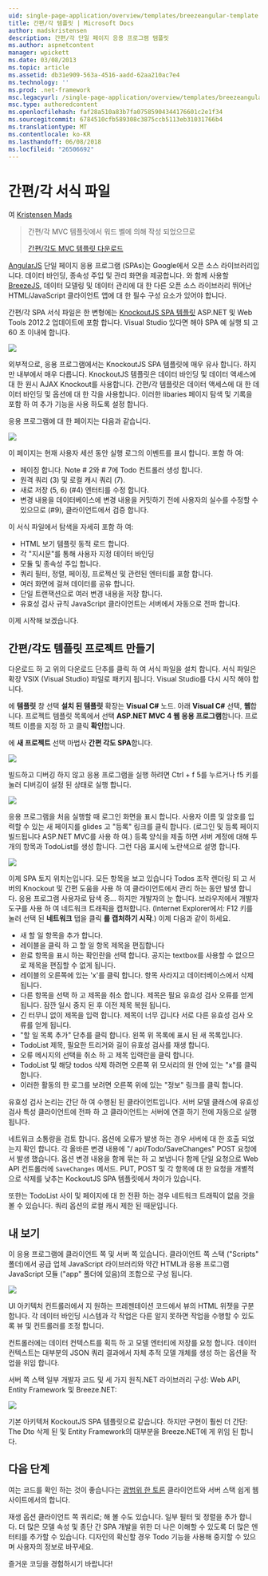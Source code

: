 ```yaml
---
uid: single-page-application/overview/templates/breezeangular-template
title: 간편/각 템플릿 | Microsoft Docs
author: madskristensen
description: 간편/각 단일 페이지 응용 프로그램 템플릿
ms.author: aspnetcontent
manager: wpickett
ms.date: 03/08/2013
ms.topic: article
ms.assetid: db31e909-563a-4516-aadd-62aa210ac7e4
ms.technology: ''
ms.prod: .net-framework
msc.legacyurl: /single-page-application/overview/templates/breezeangular-template
msc.type: authoredcontent
ms.openlocfilehash: faf28a510a83b7fa07585904344176601c2e1f34
ms.sourcegitcommit: 6784510cfb589308c3875ccb5113eb31031766b4
ms.translationtype: MT
ms.contentlocale: ko-KR
ms.lasthandoff: 06/08/2018
ms.locfileid: "26506692"
---
```

<a name="breezeangular-template"></a>간편/각 서식 파일
====================
여 [Kristensen Mads](https://github.com/madskristensen)

> 간편/각 MVC 템플릿에서 워드 벨에 의해 작성 되었으므로
> 
> [간편/각도 MVC 템플릿 다운로드](https://go.microsoft.com/fwlink/?LinkId=286437)


[AngularJS](http://angularjs.org) 단일 페이지 응용 프로그램 (SPAs)는 Google에서 오픈 소스 라이브러리입니다. 데이터 바인딩, 종속성 주입 및 관리 화면을 제공합니다. 와 함께 사용할 [BreezeJS](http://www.breezejs.com/?utm_source=ms-spa), 데이터 모델링 및 데이터 관리에 대 한 다른 오픈 소스 라이브러리 뛰어난 HTML/JavaScript 클라이언트 앱에 대 한 필수 구성 요소가 있어야 합니다.

간편/각 SPA 서식 파일은 한 변형에는 [KnockoutJS SPA 템플릿](../introduction/knockoutjs-template.md) ASP.NET 및 Web Tools 2012.2 업데이트에 포함 합니다. Visual Studio 있다면 해야 SPA 예 실행 되 고 60 초 이내에 합니다.

![](http://www.breezejs.com/sites/all/images/spa-template/NgRunningTodoPage.png)

외부적으로, 응용 프로그램에서는 KnockoutJS SPA 템플릿에 매우 유사 합니다. 하지만 내부에서 매우 다릅니다. KnockoutJS 템플릿은 데이터 바인딩 및 데이터 액세스에 대 한 원시 AJAX Knockout를 사용합니다. 간편/각 템플릿은 데이터 액세스에 대 한 데이터 바인딩 및 옵션에 대 한 각을 사용합니다. 이러한 libaries 페이지 탐색 및 기록을 포함 하 여 추가 기능을 사용 하도록 설정 합니다.

응용 프로그램에 대 한 페이지는 다음과 같습니다.

![](http://www.breezejs.com/sites/all/images/spa-template/NgRunningAboutPage.png)

이 페이지는 현재 사용자 세션 동안 실행 로그의 이벤트를 표시 합니다. 포함 하 여:

- 페이징 합니다. Note # 2와 # 7에 Todo 컨트롤러 생성 합니다.
- 원격 쿼리 (3) 및 로컬 캐시 쿼리 (7).
- 새로 저장 (5, 6) (#4) 엔터티를 수정 합니다.
- 변경 내용을 데이터베이스에 변경 내용을 커밋하기 전에 사용자의 실수를 수정할 수 있으므로 (#9), 클라이언트에서 검증 합니다.

이 서식 파일에서 탐색을 자세히 포함 하 여:

- HTML 보기 템플릿 동적 로드 합니다.
- 각 "지시문"를 통해 사용자 지정 데이터 바인딩
- 모듈 및 종속성 주입 합니다.
- 쿼리 필터, 정렬, 페이징, 프로젝션 및 관련된 엔터티를 포함 합니다.
- 여러 화면에 걸쳐 데이터를 공유 합니다.
- 단일 트랜잭션으로 여러 변경 내용을 저장 합니다.
- 유효성 검사 규칙 JavaScript 클라이언트는 서버에서 자동으로 전파 합니다.

이제 시작해 보겠습니다.

## <a name="create-a-breezeangular-template-project"></a>간편/각도 템플릿 프로젝트 만들기

다운로드 하 고 위의 다운로드 단추를 클릭 하 여 서식 파일을 설치 합니다. 서식 파일은 확장 VSIX (Visual Studio) 파일로 패키지 됩니다. Visual Studio를 다시 시작 해야 합니다.

에 **템플릿** 창 선택 **설치 된 템플릿** 확장는 **Visual C#** 노드. 아래 **Visual C#** 선택, **웹**합니다. 프로젝트 템플릿 목록에서 선택 **ASP.NET MVC 4 웹 응용 프로그램**합니다. 프로젝트 이름을 지정 하 고 클릭 **확인**합니다.

에 **새 프로젝트** 선택 마법사 **간편 각도 SPA**합니다.

![](http://www.breezejs.com/sites/all/images/spa-template/SelectBreezeNgSpaTemplate.png)

빌드하고 디버깅 하지 않고 응용 프로그램을 실행 하려면 Ctrl + f 5를 누르거나 f5 키를 눌러 디버깅이 설정 된 상태로 실행 합니다.

![](http://www.breezejs.com/sites/all/images/spa-template/ZephyrLogin.png)

응용 프로그램을 처음 실행할 때 로그인 화면을 표시 합니다. 사용자 이름 및 암호를 입력할 수 있는 새 페이지를 glides 고 "등록" 링크를 클릭 합니다. (로그인 및 등록 페이지 빌드됩니다 ASP.NET MVC를 사용 하 여.) 등록 양식을 제출 하면 서버 계정에 대해 두 개의 항목과 TodoList를 생성 합니다. 그런 다음 표시에 노란색으로 설명 합니다.

![](http://www.breezejs.com/sites/all/images/spa-template/TodoList.png)

이제 SPA 토지 위치는입니다. 모든 항목을 보고 있습니다 Todos 조작 렌더링 되 고 서버의 Knockout 및 간편 도움을 사용 하 여 클라이언트에서 관리 하는 동안 발생 합니다. 응용 프로그램 사용자로 탐색 중... 하지만 개발자의 눈 합니다. 브라우저에서 개발자 도구를 사용 하 여 네트워크 트래픽을 캡처합니다. (Internet Explorer에서: F12 키를 눌러 선택 된 **네트워크** 탭을 클릭 **를 캡처하기 시작**.) 이제 다음과 같이 하세요.

- 새 할 일 항목을 추가 합니다.
- 레이블을 클릭 하 고 할 일 항목 제목을 편집합니다
- 완료 항목을 표시 하는 확인란을 선택 합니다. 공지는 textbox를 사용할 수 없으므로 제목을 편집할 수 없게 됩니다.
- 레이블의 오른쪽에 있는 'x'를 클릭 합니다. 항목 사라지고 데이터베이스에서 삭제 됩니다.
- 다른 항목을 선택 하 고 제목을 취소 합니다. 제목은 필요 유효성 검사 오류를 얻게 됩니다. 잠깐 일시 중지 된 후 이전 제목 복원 됩니다.
- 긴 터무니 없이 제목을 입력 합니다. 제목이 너무 깁니다 서로 다른 유효성 검사 오류를 얻게 됩니다.
- "할 일 목록 추가" 단추를 클릭 합니다. 왼쪽 위 목록에 표시 된 새 목록입니다.
- TodoList 제목, 필요한 트리거와 길이 유효성 검사를 재생 합니다.
- 오류 메시지의 선택을 취소 하 고 제목 입력란을 클릭 합니다.
- TodoList 및 해당 todos 삭제 하려면 오른쪽 위 모서리의 원 안에 있는 "x"를 클릭 합니다.
- 이러한 활동의 한 로그를 보려면 오른쪽 위에 있는 "정보" 링크를 클릭 합니다.

유효성 검사 논리는 간단 하 여 수행된 된 클라이언트입니다. 서버 모델 클래스에 유효성 검사 특성 클라이언트에 전파 하 고 클라이언트는 서버에 연결 하기 전에 자동으로 실행 됩니다.

네트워크 소통량을 검토 합니다. 옵션에 오류가 발생 하는 경우 서버에 대 한 호출 되었는지 확인 합니다. 각 올바른 변경 내용에 "/ api/Todo/SaveChanges" POST 요청에서 발생 했습니다. 옵션 변경 내용을 함께 묶는 하 고 보냅니다 함께 단일 요청으로 Web API 컨트롤러에 `SaveChanges` 메서드. PUT, POST 및 각 항목에 대 한 요청을 개별적으로 삭제를 낮추는 KockoutJS SPA 템플릿에서 차이가 있습니다.

또한는 TodoList 사이 및 페이지에 대 한 전환 하는 경우 네트워크 트래픽이 없음 것을 볼 수 있습니다. 쿼리 옵션의 로컬 캐시 제한 된 때문입니다.

## <a name="peek-inside"></a>내 보기

이 응용 프로그램에 클라이언트 쪽 및 서버 쪽 있습니다. 클라이언트 쪽 스택 ("Scripts" 폴더)에서 공급 업체 JavaScript 라이브러리와 약간 HTML과 응용 프로그램 JavaScript 모듈 ("app" 폴더에 있음)의 조합으로 구성 됩니다.

![](http://www.breezejs.com/sites/all/images/spa-template/NgClientArchitecture2.png)

UI 아키텍처 컨트롤러에서 지 원하는 프레젠테이션 코드에서 뷰의 HTML 위젯을 구분합니다. 각 데이터 바인딩 시스템과 각 작업은 다른 알지 못하면 작업을 수행할 수 있도록 뷰 및 컨트롤러를 조정 합니다.

컨트롤러에는 데이터 컨텍스트를 획득 하 고 모델 엔터티에 저장를 요청 합니다. 데이터 컨텍스트는 대부분의 JSON 쿼리 결과에서 자체 추적 모델 개체를 생성 하는 옵션을 작업을 위임 합니다.

서버 쪽 스택 일부 개발자 코드 및 세 가지 원칙.NET 라이브러리 구성: Web API, Entity Framework 및 Breeze.NET:

![](http://www.breezejs.com/sites/all/images/spa-template/ServerArchitecture.png)

기본 아키텍처 KockoutJS SPA 템플릿으로 같습니다. 하지만 구현이 훨씬 더 간단: The Dto 삭제 된 및 Entity Framework의 대부분을 Breeze.NET에 게 위임 된 합니다.

## <a name="next-steps"></a>다음 단계

여는 코드를 확인 하는 것이 좋습니다는 [광범위 한 토론](http://www.breezejs.com/ng-spa-template?utm_source=ms-spa) 클라이언트와 서버 스택 쉽게 웹 사이트에서의 합니다.

재생 옵션 클라이언트 쪽 쿼리로; 해 볼 수도 있습니다. 일부 필터 및 정렬을 추가 합니다. 더 많은 모델 속성 및 종단 간 SPA 개발을 위한 더 나은 이해할 수 있도록 더 많은 엔터티를 추가할 수 있습니다. 디자인의 확신할 경우 Todo 기능을 사용해 중지할 수 있으며 사용자의 정보로 바꾸세요.

즐거운 코딩을 경험하시기 바랍니다!
